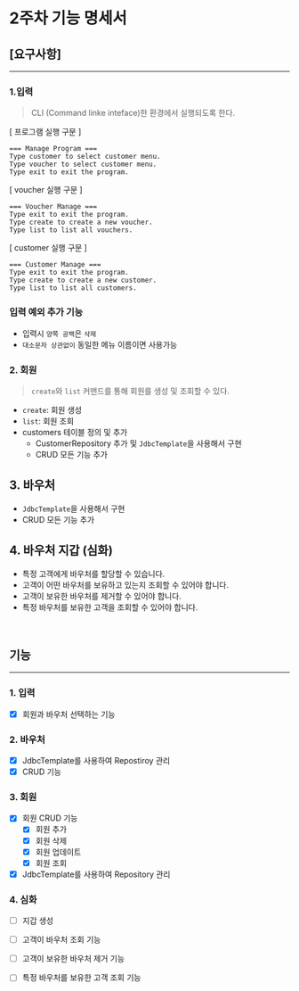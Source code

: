 # 2주차 기능 명세서

## [요구사항]

---

### 1.입력
> CLI (Command linke inteface)한 환경에서 실행되도록 한다.

[ 프로그램 실행 구문 ]
```
=== Manage Program ===
Type customer to select customer menu.
Type voucher to select customer menu.
Type exit to exit the program.
```

[ voucher 실행 구문 ]
```
=== Voucher Manage ===
Type exit to exit the program.
Type create to create a new voucher.
Type list to list all vouchers.
```

[ customer 실행 구문 ]
```
=== Customer Manage ===
Type exit to exit the program.
Type create to create a new customer.
Type list to list all customers.
```

### 입력 예외 추가 기능
- 입력시 `양쪽 공백`은 `삭제`
- `대소문자 상관없이` 동일한 메뉴 이름이면 사용가능

### 2. 회원
> `create`와 `list` 커맨드를 통해 회원를 생성 및 조회할 수 있다.

- `create`: 회원 생성
- `list`: 회원 조회
- customers 테이블 정의 및 추가
    - CustomerRepository 추가 및 `JdbcTemplate`을 사용해서 구현
    - CRUD 모든 기능 추가


## 3. 바우처
- `JdbcTemplate`을 사용해서 구현
-  CRUD 모든 기능 추가

## 4. 바우처 지갑 (심화)
- 특정 고객에게 바우처를 할당할 수 있습니다.
- 고객이 어떤 바우처를 보유하고 있는지 조회할 수 있어야 합니다.
- 고객이 보유한 바우처를 제거할 수 있어야 합니다.
- 특정 바우처를 보유한 고객을 조회할 수 있어야 합니다.

<br>

## 기능

---

### 1. 입력
- [x] 회원과 바우처 선택하는 기능

### 2. 바우처
- [x] JdbcTemplate를 사용하여 Repostiroy 관리
- [x] CRUD 기능

### 3. 회원
- [x] 회원 CRUD 기능
  - [x] 회원 추가
  - [x] 회원 삭제
  - [x] 회원 업데이트
  - [x] 회원 조회
- [x] JdbcTemplate를 사용하여 Repository 관리

### 4. 심화
- [ ] 지갑 생성
- [ ] 고객이 바우처 조회 기능
- [ ] 고객이 보유한 바우처 제거 기능
- [ ] 특정 바우처를 보유한 고객 조회 기능



